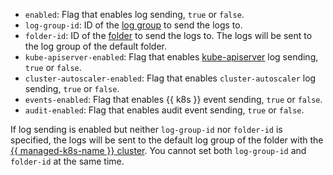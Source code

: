 * `enabled`: Flag that enables log sending, `true` or `false`.
* `log-group-id`: ID of the [log group](../../logging/concepts/log-group.md) to send the logs to.
* `folder-id`: ID of the [folder](../../resource-manager/concepts/resources-hierarchy.md#folder) to send the logs to. The logs will be sent to the log group of the default folder.
* `kube-apiserver-enabled`: Flag that enables [kube-apiserver](https://kubernetes.io/docs/reference/command-line-tools-reference/kube-apiserver/) log sending, `true` or `false`.
* `cluster-autoscaler-enabled`: Flag that enables `cluster-autoscaler` log sending, `true` or `false`.
* `events-enabled`: Flag that enables {{ k8s }} event sending, `true` or `false`.
* `audit-enabled`: Flag that enables audit event sending, `true` or `false`.

If log sending is enabled but neither `log-group-id` nor `folder-id` is specified, the logs will be sent to the default log group of the folder with the [{{ managed-k8s-name }} cluster](../../managed-kubernetes/concepts/index.md#kubernetes-cluster). You cannot set both `log-group-id` and `folder-id` at the same time.